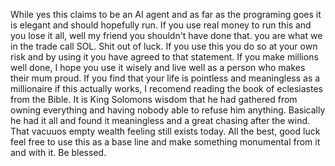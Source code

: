While yes this claims to be an AI agent and as far as the programing goes it is elegant and should hopefully run. If you use real money to run this and you lose it all, well my friend you shouldn't have done that. you are what we in the trade call SOL. Shit out of luck. If you use this you do so at your own risk and by using it you have agreed to that statement. If you make millions well done, I hope you use it wisely and live well as a person who makes their mum proud. 
If you find that your life is pointless and meaningless as a millionaire if this actually works, I recomend reading the book of eclesiastes from the Bible. It is King Solomons wisdom that he had gathered from owning everything and having nobody able to refuse him anything. Basically he had it all and found it meaningless and a great chasing after the wind. That vacuuos empty wealth feeling still exists today. 
All the best, good luck feel free to use this as a base line and make something monumental from it and with it. Be blessed.
